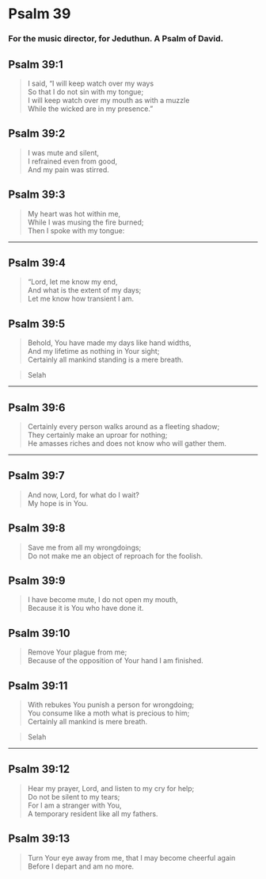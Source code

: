 # Psalm 39

### For the music director, for Jeduthun. A Psalm of David.

## Psalm 39:1

> I said, “I will keep watch over my ways  
> So that I do not sin with my tongue;  
> I will keep watch over my mouth as with a muzzle  
> While the wicked are in my presence.”

## Psalm 39:2

> I was mute and silent,  
> I refrained even from good,  
> And my pain was stirred.

## Psalm 39:3

> My heart was hot within me,  
> While I was musing the fire burned;  
> Then I spoke with my tongue:

---

## Psalm 39:4

> “Lord, let me know my end,  
> And what is the extent of my days;  
> Let me know how transient I am.

## Psalm 39:5

> Behold, You have made my days like hand widths,  
> And my lifetime as nothing in Your sight;  
> Certainly all mankind standing is a mere breath.

> Selah

---

## Psalm 39:6

> Certainly every person walks around as a fleeting shadow;  
> They certainly make an uproar for nothing;  
> He amasses riches and does not know who will gather them.

---

## Psalm 39:7

> And now, Lord, for what do I wait?  
> My hope is in You.

## Psalm 39:8

> Save me from all my wrongdoings;  
> Do not make me an object of reproach for the foolish.

## Psalm 39:9

> I have become mute, I do not open my mouth,  
> Because it is You who have done it.

## Psalm 39:10

> Remove Your plague from me;  
> Because of the opposition of Your hand I am finished.

## Psalm 39:11

> With rebukes You punish a person for wrongdoing;  
> You consume like a moth what is precious to him;  
> Certainly all mankind is mere breath.

> Selah

---

## Psalm 39:12

> Hear my prayer, Lord, and listen to my cry for help;  
> Do not be silent to my tears;  
> For I am a stranger with You,  
> A temporary resident like all my fathers.

## Psalm 39:13

> Turn Your eye away from me, that I may become cheerful again  
> Before I depart and am no more.
